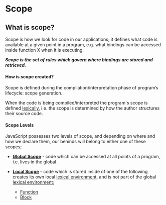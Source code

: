 # Scope

## What is scope?

Scope is how we look for code in our applications; it defines what code is available at a given point in a program, e.g.
what bindings can be accessed inside function X when it is executing.

**_Scope is the set of rules which govern where bindings are stored and retrieved._**

#### How is scope created?

Scope is defined during the compilation/interpretation phase of program’s lifecycle: scope generation.

When the code is being compiled/interpreted the program's scope is defined [lexically](./lexical-scope), i.e. the scope is determined by how the author structures their source code.

#### Scope Levels

JavaScript possesses two levels of scope, and depending on where and how we declare them, our behinds will belong to either one of these scopes;

- [**Global Scope**](scope-levels/global) - code which can be accessed at all points of a program, i.e. lives in the global .

- [**Local Scope**](scope-levels/local) - code which is stored inside of one of the following creates its own local [lexical environment](./lexical-environment), and is not part of the global [lexical environment](./lexical-environment);
  - [Function](scope-levels/local/function)
  - [Block](scope-levels/local/block)
